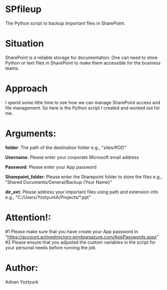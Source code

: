 # SPfileup

The Python script to backup important files in SharePoint.

# Situation

SharePoint is a reliable storage for documentation. One can need to store Python or text files in SharePoint to make them accessible for the business teams. 

# Approach

I spend some little time to see how we can manage SharePoint access and file management. So here is the Python script I created and worked out for me. 

# Arguments:
**folder**: The path of the destination folder e.g., "sites/KOD"

**Username**: Please enter your corporate Microsoft email address

**Password**: Please enter your App password

**Sharepoint_folder**: Please enter the Sharepoint folder to store the files e.g., "Shared Documents/General/Backup {Your Name}"

**dir_ext**: Please address your important files using path and extension info e.g., "C:/Users/YoztyurkA/Projects/*.ppt"

# Attention!: 
#1 Please make sure that you have create your App password in "https://account.activedirectory.windowsazure.com/AppPasswords.aspx"
#2 Please ensure that you adjusted the custom variables in the script for your personal needs before running the job.

# Author:
Adnan Yoztyurk
